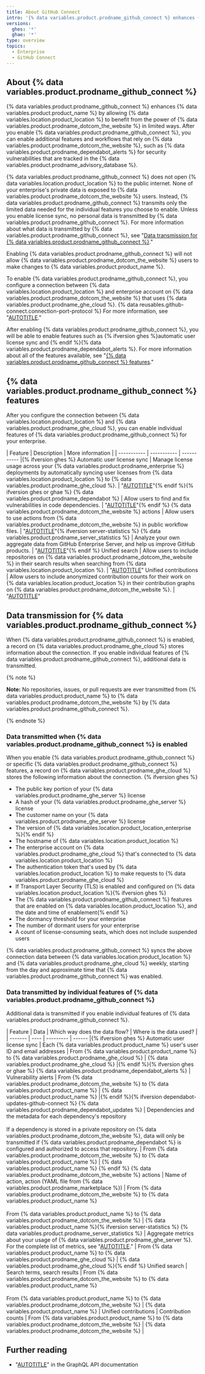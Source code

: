 ```yaml
---
title: About GitHub Connect
intro: '{% data variables.product.prodname_github_connect %} enhances {% data variables.product.product_name %} by giving you access to additional features and workflows that rely on the power of {% data variables.product.prodname_dotcom_the_website %}.'
versions:
  ghes: '*'
  ghae: '*'
type: overview
topics:
  - Enterprise
  - GitHub Connect
---
```


## About {% data variables.product.prodname_github_connect %}

{% data variables.product.prodname_github_connect %} enhances {% data variables.product.product_name %} by allowing {% data variables.location.product_location %} to benefit from the power of {% data variables.product.prodname_dotcom_the_website %} in limited ways. After you enable {% data variables.product.prodname_github_connect %}, you can enable additional features and workflows that rely on {% data variables.product.prodname_dotcom_the_website %}, such as {% data variables.product.prodname_dependabot_alerts %} for security vulnerabilities that are tracked in the {% data variables.product.prodname_advisory_database %}.

{% data variables.product.prodname_github_connect %} does not open {% data variables.location.product_location %} to the public internet. None of your enterprise's private data is exposed to {% data variables.product.prodname_dotcom_the_website %} users. Instead, {% data variables.product.prodname_github_connect %} transmits only the limited data needed for the individual features you choose to enable. Unless you enable license sync, no personal data is transmitted by {% data variables.product.prodname_github_connect %}. For more information about what data is transmitted by {% data variables.product.prodname_github_connect %}, see "[Data transmission for {% data variables.product.prodname_github_connect %}](#data-transmission-for-github-connect)."

Enabling {% data variables.product.prodname_github_connect %} will not allow {% data variables.product.prodname_dotcom_the_website %} users to make changes to {% data variables.product.product_name %}.

To enable {% data variables.product.prodname_github_connect %}, you configure a connection between {% data variables.location.product_location %} and enterprise account on {% data variables.product.prodname_dotcom_the_website %} that uses {% data variables.product.prodname_ghe_cloud %}. {% data reusables.github-connect.connection-port-protocol %} For more information, see "[AUTOTITLE](/admin/configuration/configuring-github-connect/managing-github-connect)."

After enabling {% data variables.product.prodname_github_connect %}, you will be able to enable features such as {% ifversion ghes %}automatic user license sync and {% endif %}{% data variables.product.prodname_dependabot_alerts %}. For more information about all of the features available, see "[{% data variables.product.prodname_github_connect %} features](#github-connect-features)."

## {% data variables.product.prodname_github_connect %} features

After you configure the connection between {% data variables.location.product_location %} and {% data variables.product.prodname_ghe_cloud %}, you can enable individual features of {% data variables.product.prodname_github_connect %} for your enterprise.

| Feature | Description | More information |
| ----------- | ----------- | ----------- |{% ifversion ghes %}
Automatic user license sync | Manage license usage across your {% data variables.product.prodname_enterprise %} deployments by automatically syncing user licenses from {% data variables.location.product_location %} to {% data variables.product.prodname_ghe_cloud %}. | "[AUTOTITLE](/admin/configuration/configuring-github-connect/enabling-automatic-user-license-sync-for-your-enterprise)"{% endif %}{% ifversion ghes or ghae %}
{% data variables.product.prodname_dependabot %} | Allow users to find and fix vulnerabilities in code dependencies. | "[AUTOTITLE](/admin/configuration/configuring-github-connect/enabling-dependabot-for-your-enterprise)"{% endif %}
{% data variables.product.prodname_dotcom_the_website %} actions | Allow users to use actions from {% data variables.product.prodname_dotcom_the_website %} in public workflow files. | "[AUTOTITLE](/admin/github-actions/managing-access-to-actions-from-githubcom/enabling-automatic-access-to-githubcom-actions-using-github-connect)"{% ifversion server-statistics %}
{% data variables.product.prodname_server_statistics %} | Analyze your own aggregate data from GitHub Enterprise Server, and help us improve GitHub products. | "[AUTOTITLE](/admin/configuration/configuring-github-connect/enabling-server-statistics-for-your-enterprise)"{% endif %}
Unified search | Allow users to include repositories on {% data variables.product.prodname_dotcom_the_website %} in their search results when searching from {% data variables.location.product_location %}. | "[AUTOTITLE](/admin/configuration/configuring-github-connect/enabling-unified-search-for-your-enterprise)"
Unified contributions | Allow users to include anonymized contribution counts for their work on {% data variables.location.product_location %} in their contribution graphs on {% data variables.product.prodname_dotcom_the_website %}. | "[AUTOTITLE](/admin/configuration/configuring-github-connect/enabling-unified-contributions-for-your-enterprise)"

## Data transmission for {% data variables.product.prodname_github_connect %}

When {% data variables.product.prodname_github_connect %} is enabled, a record on {% data variables.product.prodname_ghe_cloud %} stores information about the connection. If you enable individual features of {% data variables.product.prodname_github_connect %}, additional data is transmitted.

{% note %}

**Note:** No repositories, issues, or pull requests are ever transmitted from {% data variables.product.product_name %} to {% data variables.product.prodname_dotcom_the_website %} by {% data variables.product.prodname_github_connect %}.

{% endnote %}

### Data transmitted when {% data variables.product.prodname_github_connect %} is enabled

When you enable {% data variables.product.prodname_github_connect %} or specific {% data variables.product.prodname_github_connect %} features, a record on {% data variables.product.prodname_ghe_cloud %} stores the following information about the connection.
{% ifversion ghes %}
- The public key portion of your {% data variables.product.prodname_ghe_server %} license
- A hash of your {% data variables.product.prodname_ghe_server %} license
- The customer name on your {% data variables.product.prodname_ghe_server %} license
- The version of {% data variables.location.product_location_enterprise %}{% endif %}
- The hostname of {% data variables.location.product_location %}
- The enterprise account on {% data variables.product.prodname_ghe_cloud %} that's connected to {% data variables.location.product_location %}
- The authentication token that's used by {% data variables.location.product_location %} to make requests to {% data variables.product.prodname_ghe_cloud %}
- If Transport Layer Security (TLS) is enabled and configured on {% data variables.location.product_location %}{% ifversion ghes %}
- The {% data variables.product.prodname_github_connect %} features that are enabled on {% data variables.location.product_location %}, and the date and time of enablement{% endif %}
- The dormancy threshold for your enterprise
- The number of dormant users for your enterprise
- A count of license-consuming seats, which does not include suspended users

{% data variables.product.prodname_github_connect %} syncs the above connection data between {% data variables.location.product_location %} and {% data variables.product.prodname_ghe_cloud %} weekly, starting from the day and approximate time that {% data variables.product.prodname_github_connect %} was enabled.

### Data transmitted by individual features of {% data variables.product.prodname_github_connect %}

Additional data is transmitted if you enable individual features of {% data variables.product.prodname_github_connect %}.

| Feature | Data | Which way does the data flow? | Where is the data used? |
| ------- | ---- | --------- | ------ |{% ifversion ghes %}
Automatic user license sync | Each {% data variables.product.product_name %} user's user ID and email addresses | From {% data variables.product.product_name %} to {% data variables.product.prodname_ghe_cloud %} | {% data variables.product.prodname_ghe_cloud %} |{% endif %}{% ifversion ghes or ghae %}
{% data variables.product.prodname_dependabot_alerts %} | Vulnerability alerts | From {% data variables.product.prodname_dotcom_the_website %} to {% data variables.product.product_name %} | {% data variables.product.product_name %} |{% endif %}{% ifversion dependabot-updates-github-connect %}
{% data variables.product.prodname_dependabot_updates %} | Dependencies and the metadata for each dependency's repository<br><br>If a dependency is stored in a private repository on {% data variables.product.prodname_dotcom_the_website %}, data will only be transmitted if {% data variables.product.prodname_dependabot %} is configured and authorized to access that repository. | From {% data variables.product.prodname_dotcom_the_website %} to {% data variables.product.product_name %} | {% data variables.product.product_name %} {% endif %}
{% data variables.product.prodname_dotcom_the_website %} actions | Name of action, action (YAML file from {% data variables.product.prodname_marketplace %}) | From {% data variables.product.prodname_dotcom_the_website %} to {% data variables.product.product_name %}<br><br>From {% data variables.product.product_name %} to {% data variables.product.prodname_dotcom_the_website %} | {% data variables.product.product_name %}{% ifversion server-statistics %}
{% data variables.product.prodname_server_statistics %} | Aggregate metrics about your usage of {% data variables.product.prodname_ghe_server %}. For the complete list of metrics, see "[AUTOTITLE](/admin/monitoring-activity-in-your-enterprise/analyzing-how-your-team-works-with-server-statistics/about-server-statistics#server-statistics-data-collected)." | From {% data variables.product.product_name %} to {% data variables.product.prodname_ghe_cloud %} | {% data variables.product.prodname_ghe_cloud %}{% endif %}
Unified search | Search terms, search results | From {% data variables.product.prodname_dotcom_the_website %} to {% data variables.product.product_name %}<br><br>From {% data variables.product.product_name %} to {% data variables.product.prodname_dotcom_the_website %} | {% data variables.product.product_name %} |
Unified contributions | Contribution counts | From {% data variables.product.product_name %} to {% data variables.product.prodname_dotcom_the_website %} | {% data variables.product.prodname_dotcom_the_website %} |

## Further reading

- "[AUTOTITLE](/graphql/guides/managing-enterprise-accounts)" in the GraphQL API documentation
